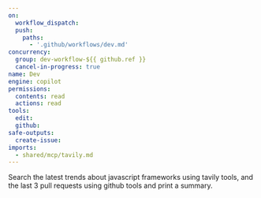 ```yaml
---
on: 
  workflow_dispatch:
  push:
    paths:
      - '.github/workflows/dev.md'
concurrency:
  group: dev-workflow-${{ github.ref }}
  cancel-in-progress: true
name: Dev
engine: copilot
permissions:
  contents: read
  actions: read
tools:
  edit:
  github:
safe-outputs:
  create-issue:
imports:
  - shared/mcp/tavily.md
---
```


Search the latest trends about javascript frameworks using tavily tools, and the last 3 pull requests using github tools and print a summary.
